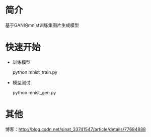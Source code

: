 # 简介
基于GAN的mnist训练集图片生成模型
# 快速开始
* 训练模型

  python mnist_train.py

* 模型测试

  python mnist_gen.py
  
 # 其他
 博客：http://blog.csdn.net/sinat_33741547/article/details/77684888

